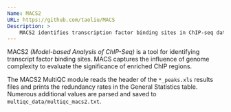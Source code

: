 ```yaml
---
Name: MACS2
URL: https://github.com/taoliu/MACS
Description: >
    MACS2 identifies transcription factor binding sites in ChIP-seq data.
---
```


MACS2 _(Model-based Analysis of ChIP-Seq)_ is a tool for identifying transcript
factor binding sites. MACS captures the influence of genome complexity to
evaluate the significance of enriched ChIP regions.

The MACS2 MultiQC module reads the header of the `*_peaks.xls` results files
and prints the redundancy rates in the General Statistics table. Numerous
additional values are parsed and saved to `multiqc_data/multiqc_macs2.txt`.
